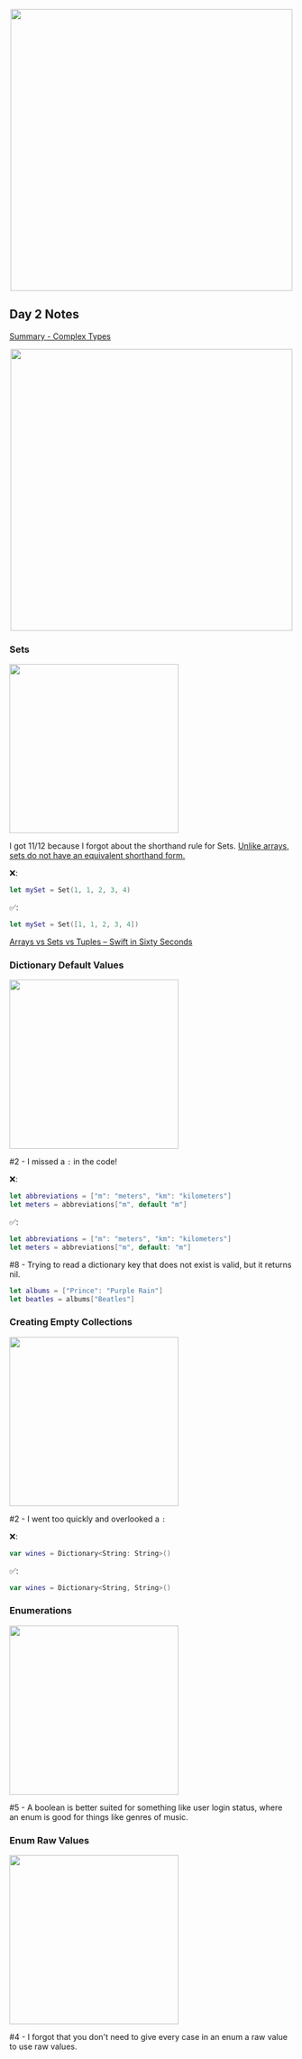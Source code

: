<p align="center"><img src="https://github.com/neilhiddink/100DaysOfSwift/blob/master/00.%20Resources/banner.png" width="500"></p>

## Day 2 Notes

[Summary - Complex Types](https://youtu.be/4dKDADbQtXY)

<p align="center"><img src="https://github.com/neilhiddink/100DaysOfSwift/blob/master/01.%20Days%201-12/002.%20Complex%20Data%20Types/Tests/00.%20Day%202%20Progress%202-2-19.png" width="500"></p>

### Sets

<img src="https://github.com/neilhiddink/100DaysOfSwift/blob/master/01.%20Days%201-12/002.%20Complex%20Data%20Types/Tests/02.%20Sets%202-2-19.png" width="300">

I got 11/12 because I forgot about the shorthand rule for Sets. [Unlike arrays, sets do not have an equivalent shorthand form.](https://docs.swift.org/swift-book/LanguageGuide/CollectionTypes.html)

❌:
```swift
let mySet = Set(1, 1, 2, 3, 4)
```

✅:
```swift
let mySet = Set([1, 1, 2, 3, 4])
```

[Arrays vs Sets vs Tuples – Swift in Sixty Seconds](https://youtu.be/yZZ6UTipwkM)

### Dictionary Default Values

<img src="https://github.com/neilhiddink/100DaysOfSwift/blob/master/01.%20Days%201-12/002.%20Complex%20Data%20Types/Tests/06.%20Dictionary%20Default%20Values%202-2-19.png" width="300">

#2 - I missed a `:` in the code!

❌:
```swift
let abbreviations = ["m": "meters", "km": "kilometers"]
let meters = abbreviations["m", default "m"]
```

✅:
```swift
let abbreviations = ["m": "meters", "km": "kilometers"]
let meters = abbreviations["m", default: "m"]
```

#8 - Trying to read a dictionary key that does not exist is valid, but it returns nil. 

```swift
let albums = ["Prince": "Purple Rain"]
let beatles = albums["Beatles"]
```

### Creating Empty Collections

<img src="https://github.com/neilhiddink/100DaysOfSwift/blob/master/01.%20Days%201-12/002.%20Complex%20Data%20Types/Tests/07.%20Creating%20Empty%20Collections%202-2-19.png" width="300">

#2 - I went too quickly and overlooked a `:`

❌:
```swift
var wines = Dictionary<String: String>()
```

✅:
```swift
var wines = Dictionary<String, String>()
```

### Enumerations

<img src="https://github.com/neilhiddink/100DaysOfSwift/blob/master/01.%20Days%201-12/002.%20Complex%20Data%20Types/Tests/08.%20Enumerations%202-2-19.png" width="300">

#5 - A boolean is better suited for something like user login status, where an enum is good for things like genres of music.

### Enum Raw Values

<img src="https://github.com/neilhiddink/100DaysOfSwift/blob/master/01.%20Days%201-12/002.%20Complex%20Data%20Types/Tests/10.%20Enum%20Raw%20Values%202-2-19.png" width="300">

#4 - I forgot that you don't need to give every case in an enum a raw value to use raw values.

